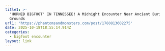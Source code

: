 ```yaml
---
title1: >-
  'HORNED BIGFOOT' IN TENNESSEE! A Midnight Encounter Near Ancient Burial
  Grounds
url1: 'https://phantomsandmonsters.com/post/1760813602275'
date: 2025-10-18T18:55:14.914Z
categories:
  - bigfoot encounter
layout: link
---
```



